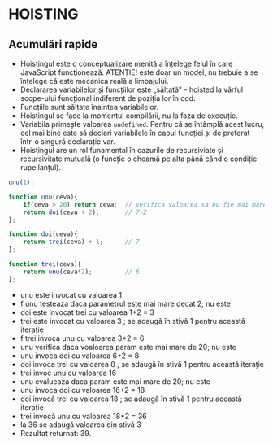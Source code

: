 # HOISTING
## Acumulări rapide
- Hoistingul este o conceptualizare menită a înțelege felul în care JavaScript funcționează. ATENȚIE! este doar un model, nu trebuie a se înțelege că este mecanica reală a limbajului.
- Declararea variabilelor și funcțiilor este „săltată" - hoisted la vârful scope-ului funcțional indiferent de poziția lor în cod.
- Funcțiile sunt săltate înaintea variabilelor.
- Hoistingul se face la momentul compilării, nu la faza de execuție.
- Variabila primește valoarea `undefined`. Pentru că se întâmplă acest lucru, cel mai bine este să declari variabilele în capul funcției și de preferat într-o singură declarație var.
- Hoistingul are un rol funamental în cazurile de recursiviate și recursivitate mutuală (o funcție o cheamă pe alta până când o condiție rupe lanțul).

```js
unu(1);

function unu(ceva){
    if(ceva > 20) return ceva;  // verifica valoarea sa nu fie mai mare de 20
    return doi(ceva + 2);       // 7+2
};

function doi(ceva){
    return trei(ceva) + 1;      // 7
};

function trei(ceva){
    return unu(ceva*2);         // 6
};
```

- unu este invocat cu valoarea 1
- f unu testeaza daca parametrul este mai mare decat 2; nu este
- doi este invocat trei cu valoarea 1+2 = 3
- trei este invocat cu valoarea 3 ; se adaugă în stivă 1 pentru această iterație
- f trei invoca unu cu valoarea 3*2 = 6
- unu verifica daca voaloarea param este mai mare de 20; nu este
- unu invoca doi cu valoarea 6+2 = 8
- doi invoca trei cu valoarea 8 ; se adaugă în stivă 1 pentru această iterație
- trei invoc unu cu valoarea 16
- unu evalueaza daca param este mai mare de 20; nu este
- unu invoca doi cu valoarea 16+2 = 18
- doi invocă trei cu valoarea 18 ; se adaugă în stivă 1 pentru această iterație
- trei invocă unu cu valoarea 18*2 = 36
- la 36 se adaugă valoarea din stivă 3
- Rezultat returnat: 39.
